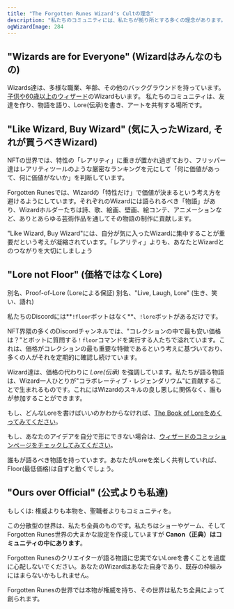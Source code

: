 ```yaml
---
title: "The Forgotten Runes Wizard's Cultの理念"
description: "私たちのコミュニティには、私たちが拠り所とする多くの理念があります。この文書では、その一部を紹介しています。"
ogWizardImage: 284
---
```


## "Wizards are for Everyone" (Wizardはみんなのもの)

<ResponsiveImg src="/static/img/posts/Wizards-are-for-Everyone.png" pixelArt={true} />

Wizards達は、多様な職業、年齢、その他のバックグラウンドを持っています。[子供や60歳以上のウィザード](https://twitter.com/dotta/status/1445919395939819526)のWizardもいます。 私たちのコミュニティは、友達を作り、物語を語り、Lore(伝承)を書き、アートを共有する場所です。

## "Like Wizard, Buy Wizard" (気に入ったWizard, それが買うべきWizard)

<ResponsiveImg src="/static/img/posts/Like-Wizard-Buy-Wizard.png" pixelArt={true} />

NFTの世界では、特性の「レアリティ」に重きが置かれ過ぎており、フリッパー達はレアリティツールのような厳密なランキングを元にして「何に価値があって、何に価値がないか」を判断しています。

Forgotten Runesでは、Wizardの「特性だけ」で価値が決まるという考え方を避けるようにしています。それぞれのWizardには語られるべき「物語」があり、Wizardホルダーたちは詩、歌、絵画、壁画、絵コンテ、アニメーションなど、ありとあらゆる芸術作品を通してその物語の制作に貢献します。

"Like Wizard, Buy Wizard"には、自分が気に入ったWizardに集中することが重要だという考えが凝縮されています。「レアリティ」よりも、あなたとWizardとのつながりを大切にしましょう

## "Lore not Floor" (価格ではなくLore)

<ResponsiveImg src="/static/img/posts/Lore-not-Floor.png" pixelArt={true} />

別名、Proof-of-Lore (Loreによる保証)
別名、"Live, Laugh, Lore" (生き、笑い、語れ)

私たちのDiscordには**`!floor`ボットはなく**、`!lore`ボットがあるだけです。

NFT界隈の多くのDiscordチャンネルでは、"コレクションの中で最も安い価格は？"とボットに質問する`！floor`コマンドを実行する人たちで溢れています。これは、価格がコレクションの最も重要な特徴であるという考えに基づいており、多くの人がそれを定期的に確認し続けています。

Wizard達は、価格の代わりに _Lore(伝承)_ を強調しています。私たちが語る物語は、Wizard一人ひとりが"コラボレーティブ・レジェンダリウム"に貢献することで生まれるものです。これにはWizardのスキルの良し悪しに関係なく、誰もが参加することができます。

もし、どんなLoreを書けばいいのかわからなければ、[The Book of Loreをめくってみてください](/lore)。

もし、あなたのアイデアを自分で形にできない場合は、[ウィザードのコミッションページをチェックしてみてください](/posts/commissions)。

誰もが語るべき物語を持っています。あなたがLoreを楽しく共有していれば、Floor(最低価格)は自ずと動くでしょう。

## "Ours over Official" (公式よりも私達)

<ResponsiveImg src="/static/img/posts/Ours-over-Official.png" pixelArt={true} />

もしくは: 権威よりも本物を、聖職者よりもコミュニティを。

この分散型の世界は、私たち全員のものです。私たちはショーやゲーム、そしてForgotten Runes世界の大まかな設定を作成していますが
**Canon（正典）はコミュニティの中にあります**。

Forgotten Runesのクリエイターが語る物語に忠実でないLoreを書くことを過度に心配しないでください。あなたのWizardはあなた自身であり、既存の枠組みにはまらないかもしれません。

Forgotten Runesの世界では本物が権威を持ち、その世界は私たち全員によって創られます。
